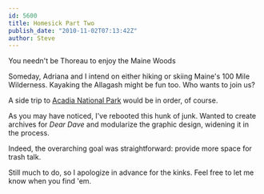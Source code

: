 ```yaml
---
id: 5600
title: Homesick Part Two
publish_date: "2010-11-02T07:13:42Z"
author: Steve
---
```

You needn't be Thoreau to enjoy the Maine Woods

Someday, Adriana and I intend on either hiking or skiing Maine's 100 Mile Wilderness. Kayaking the Allagash might be fun too. Who wants to join us?

A side trip to [Acadia National Park](http://www.nps.gov/acad/) would be in order, of course.

As you may have noticed, I've rebooted this hunk of junk. Wanted to create archives for _Dear Dave_ and modularize the graphic design, widening it in the process.

Indeed, the overarching goal was straightforward: provide more space for trash talk.

Still much to do, so I apologize in advance for the kinks. Feel free to let me know when you find 'em.

